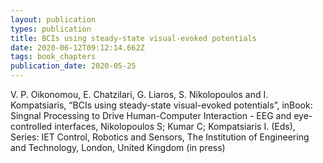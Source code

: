 ```yaml
---
layout: publication
types: publication
title: BCIs using steady-state visual-evoked potentials
date: 2020-06-12T09:12:14.662Z
tags: book_chapters
publication_date: 2020-05-25
---
```

V. P. Oikonomou, E. Chatzilari, G. Liaros, S. Nikolopoulos and I. Kompatsiaris, “BCIs using steady-state visual-evoked potentials”, inBook: Singnal Processing to Drive Human-Computer Interaction - EEG and eye-controlled interfaces, Nikolopoulos S; Kumar C; Kompatsiaris I. (Eds), Series: IET Control, Robotics and Sensors, The Institution of Engineering and Technology, London, United Kingdom (in press)